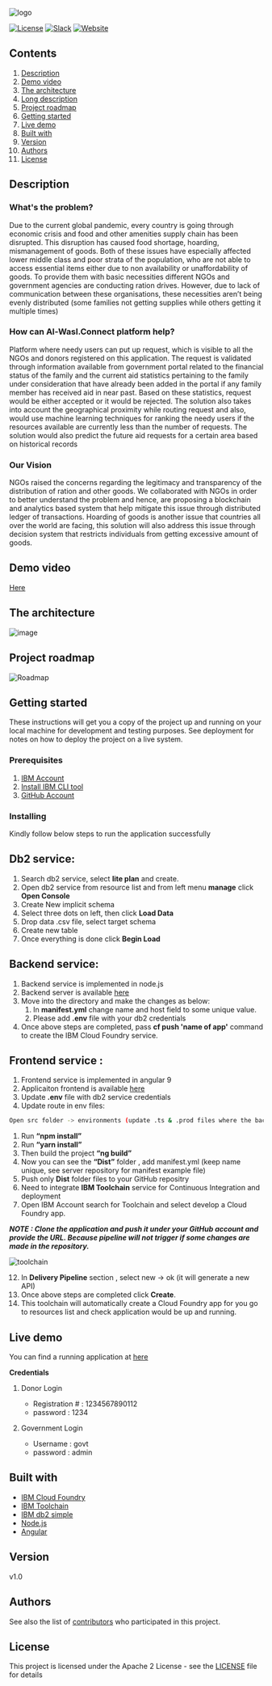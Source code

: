 
![logo](logo1.png)

[![License](https://img.shields.io/badge/License-Apache2-blue.svg)](https://www.apache.org/licenses/LICENSE-2.0) [![Slack](https://img.shields.io/badge/Join-Slack-blue)](https://callforcode.org/slack) [![Website](https://img.shields.io/badge/View-Website-blue)](https://al-wasal-connect.eu-gb.mybluemix.net/)

## Contents

1. [Description](#description)
1. [Demo video](#demo-video)
1. [The architecture](#the-architecture)
1. [Long description](#long-description)
1. [Project roadmap](#project-roadmap)
1. [Getting started](#getting-started)
1. [Live demo](#live-demo)
1. [Built with](#built-with)
1. [Version](#versioning)
1. [Authors](#authors)
1. [License](#license)

## Description

### What's the problem?

Due to the current global pandemic, every country is going through economic crisis and food and other amenities supply chain has been disrupted. This disruption has caused food shortage, hoarding, mismanagement of goods. Both of these issues have especially affected lower middle class and poor strata of the population, who are not able to access essential items either due to non availability or unaffordability of goods. To provide them with basic necessities different NGOs and government agencies are conducting ration drives. However, due to lack of communication between these organisations, these necessities aren’t being evenly distributed (some families not getting supplies while others getting it multiple times)

### How can Al-Wasl.Connect platform help?

Platform where needy users can put up request, which is visible to all the NGOs and donors registered on this application. The request is validated through information available from government portal related to the financial status of the family and the current aid statistics pertaining to the family under consideration that have already been added in the portal if any family member has received aid in near past. Based on these statistics, request would be either accepted or it would be rejected. The solution also takes into account the geographical proximity while routing request and also, would use machine learning techniques for ranking the needy users if the resources available are currently less than the number of requests.  The solution would also predict the future aid requests for a certain area based on historical records

### Our Vision

NGOs raised the concerns regarding the legitimacy and transparency of the distribution of ration and other goods. We collaborated with NGOs in order to better understand the problem and hence, are proposing a blockchain and analytics based system that help mitigate this issue through distributed ledger of transactions. Hoarding of goods is another issue that countries all over the world are facing, this solution will also address this issue through decision system that restricts individuals from getting excessive amount of goods.

## Demo video

[Here](https://ibm.box.com/s/f0c6ho9ca6p5gw3o1k8u3dp1lfkn7o64)


## The architecture

![image](architecture.jpeg)

## Project roadmap

![Roadmap](roadmap2.png)


## Getting started

These instructions will get you a copy of the project up and running on your local machine for development and testing purposes. See deployment for notes on how to deploy the project on a live system.

### Prerequisites

1. [IBM Account]( http://ibm.biz/C4CBeirut)
1. [Install IBM CLI tool](https://cloud.ibm.com/docs/cli?topic=cli-install-ibmcloud-cli)
1. [GitHub Account](https://github.com/)


### Installing

Kindly follow below steps to run the application successfully 

## Db2 service:
1.	Search db2 service, select __lite plan__ and create.
1.	Open db2 service from resource list and from left menu __manage__ click __Open Console__
1.	Create New implicit schema
1.	Select three dots on left, then click __Load Data__
1.	Drop data .csv file, select target schema
1.	Create new table 
1.	Once everything is done click __Begin Load__


## Backend service:
1.	Backend service is implemented in node.js
1.	Backend server is available [here](https://github.com/Call-for-Code/Al-Wasl.Connect/tree/backend)
1.	Move into the directory and make the changes as below:
    1.	In __manifest.yml__ change name and host field to some unique value.
    1.	Please add __.env__ file with your db2 credentials 
1.	Once  above steps are completed, pass __cf push 'name of app'__ command to create the IBM Cloud Foundry service.



## Frontend service :
1.	Frontend service is implemented in angular 9
1.	Applicaiton frontend is available [here](https://github.com/Call-for-Code/Al-Wasl.Connect/tree/frontend)
1.	Update __.env__ file with db2 service credentials
1.	Update route in env files: 
```bash 
Open src folder -> environments (update .ts & .prod files where the backend server is URL running  eg https://trustdon....eu-gb.mybluemix.net/) 
 ```
1.	Run __“npm install”__
1.	Run __“yarn install”__
1.	Then build the project __“ng build”__
1.	Now you can see the __“Dist”__ folder , add manifest.yml (keep name unique, see server repository for manifest example file) 
1.	Push only __Dist__ folder files to your GitHub repositry
1. Need to integrate __IBM Toolchain__ service for Continuous Integration and deployment
1.	Open IBM Account search for Toolchain and select develop a Cloud Foundry app. 

***NOTE : Clone the application and push it under your GitHub account and provide the URL. Because pipeline will not trigger if some changes are made in the repository.***

![toolchain](toolchain.png)

12.	In __Delivery Pipeline__ section , select new -> ok (it will generate a new API)
13.	Once above steps are completed click __Create__.
14.	This toolchain will automatically create a Cloud Foundry app for you go to resources list and check application would be up and running.

## Live demo

You can find a running application at [here](https://al-wasal-connect.eu-gb.mybluemix.net/)

__Credentials__

1. Donor Login
   - Registration # : 1234567890112
   - password : 1234

1. Government Login
    - Username : govt
    - password : admin


## Built with
* [IBM Cloud Foundry](https://cloud.ibm.com/cloudfoundry/overview)
* [IBM Toolchain](https://cloud.ibm.com/devops/create)
* [IBM db2 simple](https://cloud.ibm.com/catalog/services/db2)
* [Node.js](https://nodejs.org/en/)
* [Angular](https://angular.io/)

## Version

v1.0

## Authors

See also the list of [contributors](https://github.com/Call-for-Code/Al-Wasl.Connect/graphs/contributors) who participated in this project.

## License

This project is licensed under the Apache 2 License - see the [LICENSE](LICENSE) file for details
